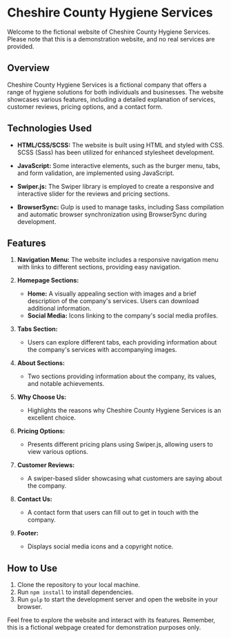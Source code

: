 # Cheshire County Hygiene Services

Welcome to the fictional website of Cheshire County Hygiene Services. Please note that this is a demonstration website, and no real services are provided.

## Overview

Cheshire County Hygiene Services is a fictional company that offers a range of hygiene solutions for both individuals and businesses. The website showcases various features, including a detailed explanation of services, customer reviews, pricing options, and a contact form.

## Technologies Used

- **HTML/CSS/SCSS:** The website is built using HTML and styled with CSS. SCSS (Sass) has been utilized for enhanced stylesheet development.

- **JavaScript:** Some interactive elements, such as the burger menu, tabs, and form validation, are implemented using JavaScript.

- **Swiper.js:** The Swiper library is employed to create a responsive and interactive slider for the reviews and pricing sections.

- **BrowserSync:** Gulp is used to manage tasks, including Sass compilation and automatic browser synchronization using BrowserSync during development.

## Features

1. **Navigation Menu:** The website includes a responsive navigation menu with links to different sections, providing easy navigation.

2. **Homepage Sections:**
   - **Home:** A visually appealing section with images and a brief description of the company's services. Users can download additional information.
   - **Social Media:** Icons linking to the company's social media profiles.

3. **Tabs Section:**
   - Users can explore different tabs, each providing information about the company's services with accompanying images.

4. **About Sections:**
   - Two sections providing information about the company, its values, and notable achievements.

5. **Why Choose Us:**
   - Highlights the reasons why Cheshire County Hygiene Services is an excellent choice.

6. **Pricing Options:**
   - Presents different pricing plans using Swiper.js, allowing users to view various options.

7. **Customer Reviews:**
   - A swiper-based slider showcasing what customers are saying about the company.

8. **Contact Us:**
   - A contact form that users can fill out to get in touch with the company.

9. **Footer:**
   - Displays social media icons and a copyright notice.

## How to Use

1. Clone the repository to your local machine.
2. Run `npm install` to install dependencies.
3. Run `gulp` to start the development server and open the website in your browser.

Feel free to explore the website and interact with its features. Remember, this is a fictional webpage created for demonstration purposes only.
